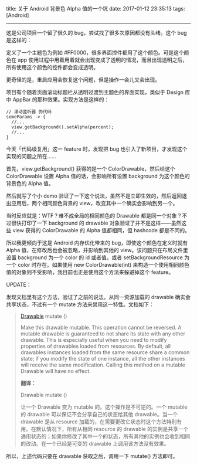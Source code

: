 title: 关于 Android 背景色 Alpha 值的一个坑
date: 2017-01-12 23:35:13
tags: [Android]

---
这是公司项目一个留了很久的 bug，尝试找了很多次原因都没有头绪。这个 bug 是这样的：

定义了一个主题色为例如 #FF0000，很多界面控件都用了这个颜色。可是这个颜色在 app 使用过程中用着用着就会出现变成了透明的情况，而且出现透明之后，所有使用这个颜色的控件都会变成透明。

更奇怪的是，重启应用会恢复这个问题，但是操作一会儿又会出现。
<!--more-->
项目有个随着页面滚动标题栏从透明过渡到主题色的界面实现，类似于 Design 库中 AppBar 的那种效果。实现方法是这样的：

    // 滚动监听器 伪代码
    someParams -> {
      //...
      view.getBackground().setAlpha(percent);
      //...
    }

今天「代码级复用」这一 feature 时，发现把 bug 也引入了新项目，才发现这个实现的问题之所在……

首先，view.getBackground() 获得的是一个 ColorDrawable，然后给这个 ColorDrawable 设置 Alpha 值的话，会影响所有设置 background 为这个颜色的背景色的 Alpha 值。

然后就写了个小 demo 验证了一下这个说法，虽然不是立即生效的，然后返回退出应用后，两个相同颜色背景的 view，改变其中一个确实会影响到另一个。

当时反应就是：WTF？难不成全局的相同颜色的 Drawable 都是同一个对象？不过很快打印了一下 background 的 drawable 对象验证了并不是这样——虽然这些 view 获得的 ColorDrawable 的 Alpha 值都相同，但 hashcode 都是不同的。

所以我更倾向于这是 Android 内存优化带来的 bug，即使这个颜色在定义时就有 Alpha 值，在修改后也会被忽略，并影响到其他的 view。该问题只在布局文件里设置 background 为一个 color 的 id 或者值，或者 setBackgroundResource 为一个 color 时存在。如果使用 new ColorDrawable(int) 来构造一个使用相同颜色值的对象则不受影响，我目前也正是使用这个方法来躲避掉这个 feature。



UPDATE：

发现文档里有这个方法，验证了之前的说法，从同一资源加载的 drawable 确实会共享状态，不过有一个 mutate 方法来禁用这一特性。文档如下：

> [Drawable](file:///Users/twiceYuan/Library/Application%20Support/Dash/DocSets/Android/Android.docset/Contents/Resources/Documents/developer.android.com/reference/android/graphics/drawable/Drawable.html) mutate ()
>
> Make this drawable mutable. This operation cannot be reversed. A mutable drawable is guaranteed to not share its state with any other drawable. This is especially useful when you need to modify properties of drawables loaded from resources. By default, all drawables instances loaded from the same resource share a common state; if you modify the state of one instance, all the other instances will receive the same modification. Calling this method on a mutable Drawable will have no effect.
>
> **翻译：**
>
> Drawable mutate ()
>
> 让一个 Drawable 变为 mutable 的。这个操作是不可逆的。一个 mutable 的 drawable 可以保证不会分享自己的状态给其他 drawable。当一个 drawable 是从 resource 加载的，在需要更改它状态时这个方法特别有用。在默认情况下，所有从相同 resource 的 drawable 的实例是共享一个通用状态的；如果你修改了其中一个的状态，所有其他的实例也会收到相同的改动。在一个已经是可变的 drawable 上调用该方法没有效果。

所以，上述代码只要在 drawable 获取之后，调用一下 mutate() 方法即可。

